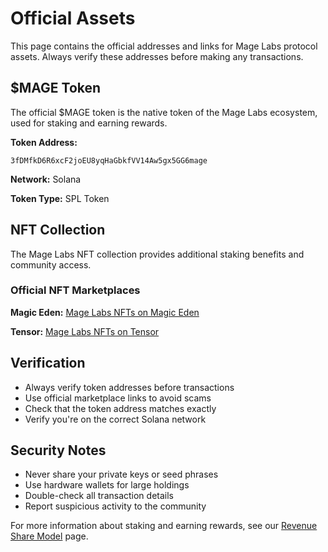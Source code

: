 # Official Assets

This page contains the official addresses and links for Mage Labs protocol assets. Always verify these addresses before making any transactions.

## $MAGE Token

The official $MAGE token is the native token of the Mage Labs ecosystem, used for staking and earning rewards.

**Token Address:**
```
3fDMfkD6R6xcF2joEU8yqHaGbkfVV14Aw5gx5GG6mage
```

**Network:** Solana

**Token Type:** SPL Token

## NFT Collection

The Mage Labs NFT collection provides additional staking benefits and community access.

### Official NFT Marketplaces

**Magic Eden:**
[Mage Labs NFTs on Magic Eden](https://magiceden.io/marketplace/mage_labs_nfts)

**Tensor:**
[Mage Labs NFTs on Tensor](https://www.tensor.trade/trade/mage_labs_nfts)

## Verification

- Always verify token addresses before transactions
- Use official marketplace links to avoid scams
- Check that the token address matches exactly
- Verify you're on the correct Solana network

## Security Notes

- Never share your private keys or seed phrases
- Use hardware wallets for large holdings
- Double-check all transaction details
- Report suspicious activity to the community

For more information about staking and earning rewards, see our [Revenue Share Model](/getting-started/revenue-share) page.

